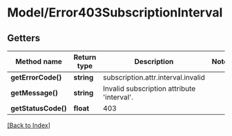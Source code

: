# Model/Error403SubscriptionInterval

## Getters

Method name | Return type | Description | Notes
------------ | ------------- | ------------- | -------------
**getErrorCode()** | **string** | subscription.attr.interval.invalid |
**getMessage()** | **string** | Invalid subscription attribute 'interval'. |
**getStatusCode()** | **float** | 403 |

[[Back to Index]](../index.md)
